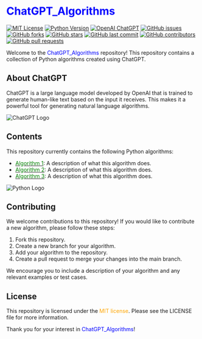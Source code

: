 # <span style="color:blue">ChatGPT_Algorithms</span>

[![MIT License](https://img.shields.io/github/license/yourusername/ChatGPT_Algorithms?color=orange)](https://opensource.org/licenses/MIT)
[![Python Version](https://img.shields.io/badge/python-3.11-blue)](https://www.python.org/downloads/release/python-311/)
[![OpenAI ChatGPT](https://img.shields.io/badge/OpenAI-ChatGPT-brightgreen)](https://beta.openai.com/docs/guides/gpt)
[![GitHub issues](https://img.shields.io/github/issues/yourusername/ChatGPT_Algorithms)](https://github.com/yourusername/ChatGPT_Algorithms/issues)
[![GitHub forks](https://img.shields.io/github/forks/yourusername/ChatGPT_Algorithms)](https://github.com/yourusername/ChatGPT_Algorithms/network)
[![GitHub stars](https://img.shields.io/github/stars/yourusername/ChatGPT_Algorithms)](https://github.com/yourusername/ChatGPT_Algorithms/stargazers)
[![GitHub last commit](https://img.shields.io/github/last-commit/yourusername/ChatGPT_Algorithms)](https://github.com/yourusername/ChatGPT_Algorithms/commits/main)
[![GitHub contributors](https://img.shields.io/github/contributors/yourusername/ChatGPT_Algorithms)](https://github.com/yourusername/ChatGPT_Algorithms/graphs/contributors)
[![GitHub pull requests](https://img.shields.io/github/issues-pr/yourusername/ChatGPT_Algorithms)](https://github.com/yourusername/ChatGPT_Algorithms/pulls)

Welcome to the <span style="color:blue">ChatGPT_Algorithms</span> repository! This repository contains a collection of
Python algorithms created using ChatGPT.

## About ChatGPT

ChatGPT is a large language model developed by OpenAI that is trained to generate human-like text based on the input it
receives. This makes it a powerful tool for generating natural language algorithms.

![ChatGPT Logo](https://upload.wikimedia.org/wikipedia/commons/thumb/4/4d/OpenAI_Logo.svg/1600px-OpenAI_Logo.svg.png?20221228112417)

## Contents

This repository currently contains the following Python algorithms:

- [<span style="color:green">Algorithm 1</span>](algorithm1.py): A description of what this algorithm does.
- [<span style="color:green">Algorithm 2</span>](algorithm2.py): A description of what this algorithm does.
- [<span style="color:green">Algorithm 3</span>](algorithm3.py): A description of what this algorithm does.

![Python Logo](https://www.python.org/static/community_logos/python-logo-master-v3-TM-flattened.png)

## Contributing

We welcome contributions to this repository! If you would like to contribute a new algorithm, please follow these steps:

1. Fork this repository.
2. Create a new branch for your algorithm.
3. Add your algorithm to the repository.
4. Create a pull request to merge your changes into the main branch.

We encourage you to include a description of your algorithm and any relevant examples or test cases.

## License

This repository is licensed under the <span style="color:orange">MIT license</span>. Please see the LICENSE file for
more information.

Thank you for your interest in <span style="color:blue">ChatGPT_Algorithms</span>!
